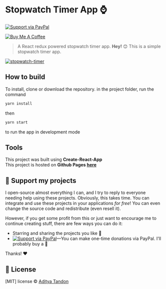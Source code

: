 # Stopwatch Timer App :watch:

[![Support via PayPal][badge_paypal_donate]][paypal_donations]

<a href="https://paypal.me/adityatandon007" target="_blank"><img src="https://www.buymeacoffee.com/assets/img/custom_images/yellow_img.png" alt="Buy Me A Coffee"></a>

> A React redux powered stopwatch timer app.
**Hey!** :blush: This is a simple stopwatch timer app.

[![stopwatch-timer](https://i.imgur.com/Q2vTYZq.png)](https://adityatandon.github.io/stopwatch-timer)

## How to build

To install, clone or download the repository.
in the project folder, run the command

```javascript
yarn install
```

then

```javascript
yarn start
```

to run the app in development mode

## Tools

This project was built using **Create-React-App**  
This project is hosted on **Github Pages [here](https://adityatandon007.github.io/stopwatch-timer)**

## :sparkling_heart: Support my projects

I open-source almost everything I can, and I try to reply to everyone needing help using these projects. Obviously, this takes time. You can integrate and use these projects in your applications *for free*! You can even change the source code and redistribute (even resell it).

However, if you get some profit from this or just want to encourage me to continue creating stuff, there are few ways you can do it:

 - Starring and sharing the projects you like :rocket:
 - [![Support via PayPal][badge_paypal_donate]][paypal_donations]—You can make one-time donations via PayPal. I'll probably buy a :tea:

Thanks! :heart:

## :scroll: License

[MIT] license © [Aditya Tandon][website]

[badge_paypal_donate]: https://cdn.rawgit.com/twolfson/paypal-github-button/1.0.0/dist/button.svg
[paypal_donations]: https://www.paypal.me/adityatandon007
[website]: https://adityatandon007.github.io
